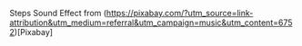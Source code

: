 Steps Sound Effect from (https://pixabay.com/?utm_source=link-attribution&utm_medium=referral&utm_campaign=music&utm_content=6752)[Pixabay]